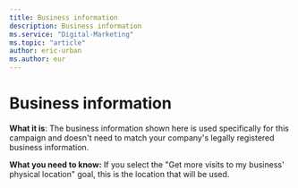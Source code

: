 ```yaml
---
title: Business information
description: Business information
ms.service: "Digital-Marketing"
ms.topic: "article"
author: eric-urban
ms.author: eur
---
```


# Business information

**What it is**: The business information shown here is used specifically for this campaign and doesn't need to match your company's legally registered business information.

**What you need to know:** If you select the "Get more visits to my business' physical location" goal, this is the location that will be used.


